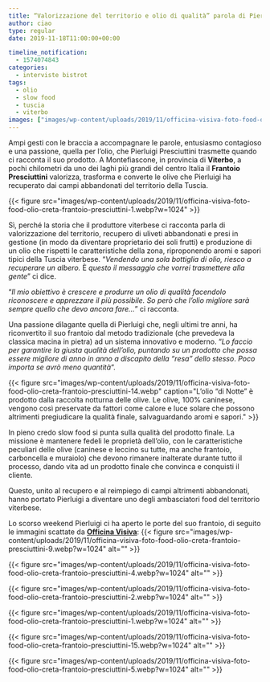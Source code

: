 ```yaml
---
title: “Valorizzazione del territorio e olio di qualità” parola di Pierluigi Presciuttini
author: ciao
type: regular
date: 2019-11-18T11:00:00+00:00

timeline_notification:
  - 1574074843
categories:
  - interviste bistrot
tags:
  - olio
  - slow food
  - tuscia
  - viterbo
images: ["images/wp-content/uploads/2019/11/officina-visiva-foto-food-olio-creta-frantoio-presciuttini-4.webp"]
---
```

Ampi gesti con le braccia a accompagnare le parole, entusiasmo contagioso e una passione, quella per l’olio, che Pierluigi Presciuttini trasmette quando ci racconta il suo prodotto. A Montefiascone, in provincia di **Viterbo**, a pochi chilometri da uno dei laghi più grandi del centro Italia il **Frantoio Presciuttini** valorizza, trasforma e converte le olive che Pierluigi ha recuperato dai campi abbandonati del territorio della Tuscia.


{{< figure src="images/wp-content/uploads/2019/11/officina-visiva-foto-food-olio-creta-frantoio-presciuttini-1.webp?w=1024" >}}


Sì, perché la storia che il produttore viterbese ci racconta parla di valorizzazione del territorio, recupero di uliveti abbandonati e presi in gestione (in modo da diventare proprietario dei soli frutti) e produzione di un olio che rispetti le caratteristiche della zona, riproponendo aromi e sapori tipici della Tuscia viterbese. &#8220;_Vendendo una sola bottiglia di olio, riesco a recuperare un albero._ È _questo il messaggio che vorrei trasmettere alla gente_&#8221; ci dice.

“_Il mio obiettivo è crescere e produrre un olio di qualità facendolo riconoscere e apprezzare il più possibile. So però che l’olio migliore sarà sempre quello che devo ancora fare…_” ci racconta.

Una passione dilagante quella di Pierluigi che, negli ultimi tre anni, ha riconvertito il suo frantoio dal metodo tradizionale (che prevedeva la classica macina in pietra) ad un sistema innovativo e moderno. &#8220;_Lo faccio per garantire la giusta qualità dell&#8217;olio, puntando su un prodotto che possa essere migliore di anno in anno a discapito della “resa” dello stesso_. _Poco importa se avrò meno quantità_&#8220;.


{{< figure src="images/wp-content/uploads/2019/11/officina-visiva-foto-food-olio-creta-frantoio-presciuttini-14.webp" caption="L&#8217;olio &#8220;di Notte&#8221; è prodotto dalla raccolta notturna delle olive. Le olive, 100% caninese, vengono così preservate da fattori come calore e luce solare che possono altrimenti pregiudicare la qualità finale, salvaguardando aromi e sapori." >}}


In pieno credo slow food si punta sulla qualità del prodotto finale. La missione è mantenere fedeli le proprietà dell’olio, con le caratteristiche peculiari delle olive (caninese e leccino su tutte, ma anche frantoio, carboncella e muraiolo) che devono rimanere inalterate durante tutto il processo, dando vita ad un prodotto finale che convinca e conquisti il cliente. 

Questo, unito al recupero e al reimpiego di campi altrimenti abbandonati, hanno portato Pierluigi a diventare uno degli ambasciatori food del territorio viterbese.

Lo scorso weekend Pierluigi ci ha aperto le porte del suo frantoio, di seguito le immagini scattate da **[Officina Visiva][1]**:
{{< figure src="images/wp-content/uploads/2019/11/officina-visiva-foto-food-olio-creta-frantoio-presciuttini-9.webp?w=1024" alt="" >}}


{{< figure src="images/wp-content/uploads/2019/11/officina-visiva-foto-food-olio-creta-frantoio-presciuttini-4.webp?w=1024" alt="" >}}


{{< figure src="images/wp-content/uploads/2019/11/officina-visiva-foto-food-olio-creta-frantoio-presciuttini-2.webp?w=1024" alt="" >}}


{{< figure src="images/wp-content/uploads/2019/11/officina-visiva-foto-food-olio-creta-frantoio-presciuttini-1.webp?w=1024" alt="" >}}


{{< figure src="images/wp-content/uploads/2019/11/officina-visiva-foto-food-olio-creta-frantoio-presciuttini-15.webp?w=1024" alt="" >}}


{{< figure src="images/wp-content/uploads/2019/11/officina-visiva-foto-food-olio-creta-frantoio-presciuttini-5.webp?w=1024" alt="" >}}


 [1]: http://www.officinavisiva.it/
